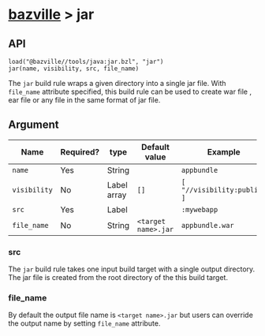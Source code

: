 # [bazville](../README.md) > jar

## API

```
load("@bazville//tools/java:jar.bzl", "jar")
jar(name, visibility, src, file_name)
```

The `jar` build rule wraps a given directory into a single jar file. With
`file_name` attribute specified, this build rule can be used to create war file
, ear file or any file in the same format of jar file.

## Argument

| Name | Required? | type | Default value | Example |
| ---- | --------- | ---- | ------------- | -------- |
| `name` | Yes | String | | `appbundle` |
| `visibility` | No | Label array | `[]` | `[ "//visibility:public" ]` |
| `src` | Yes | Label | | `:mywebapp` | 
| `file_name` | No | String | `<target name>.jar` | `appbundle.war` | 

### src

The `jar` build rule takes one input build target with a single output
directory. The jar file is created from the root directory of the this build
target.

### file_name

By default the output file name is `<target name>.jar` but users can override
the output name by setting `file_name` attribute.
